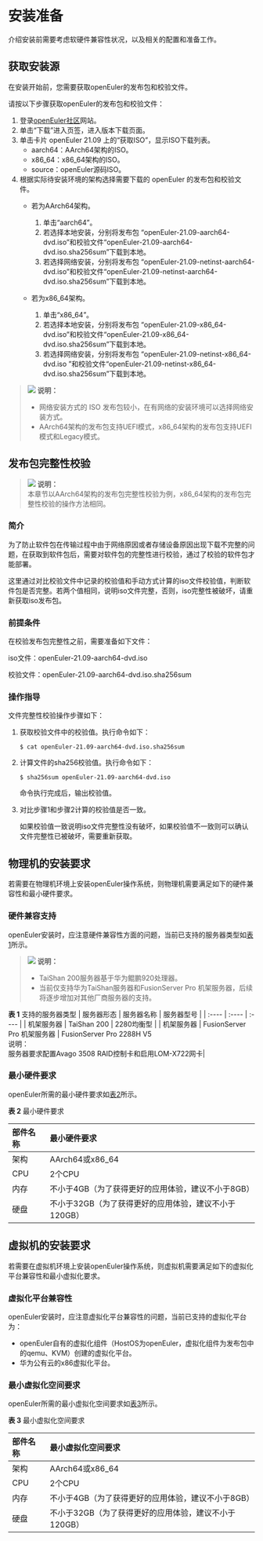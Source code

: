 # 安装准备

介绍安装前需要考虑软硬件兼容性状况，以及相关的配置和准备工作。


## 获取安装源

在安装开始前，您需要获取openEuler的发布包和校验文件。

请按以下步骤获取openEuler的发布包和校验文件：

1.  登录[openEuler社区](https://openeuler.org/zh/)网站。
2.  单击“下载”进入页签，进入版本下载页面。
3.  单击卡片 openEuler 21.09 上的“获取ISO”，显示ISO下载列表。
    -   aarch64：AArch64架构的ISO。
    -   x86\_64：x86\_64架构的ISO。
    -   source：openEuler源码ISO。
4.  根据实际待安装环境的架构选择需要下载的 openEuler 的发布包和校验文件。
    -   若为AArch64架构。
        1.  单击“aarch64”。
        2.  若选择本地安装，分别将发布包 “openEuler-21.09-aarch64-dvd.iso”和校验文件“openEuler-21.09-aarch64-dvd.iso.sha256sum”下载到本地。
        3.  若选择网络安装，分别将发布包 “openEuler-21.09-netinst-aarch64-dvd.iso”和校验文件“openEuler-21.09-netinst-aarch64-dvd.iso.sha256sum”下载到本地。

    -   若为x86\_64架构。
        1.  单击“x86\_64”。
		2.  若选择本地安装，分别将发布包 “openEuler-21.09-x86\_64-dvd.iso”和校验文件“openEuler-21.09-x86\_64-dvd.iso.sha256sum”下载到本地。
        3.  若选择网络安装，分别将发布包 “openEuler-21.09-netinst-x86\_64-dvd.iso ”和校验文件“openEuler-21.09-netinst-x86\_64-dvd.iso.sha256sum”下载到本地。

>![](./public_sys-resources/icon-note.gif) **说明：**   
> - 网络安装方式的 ISO 发布包较小，在有网络的安装环境可以选择网络安装方式。	
> - AArch64架构的发布包支持UEFI模式，x86\_64架构的发布包支持UEFI模式和Legacy模式。

## 发布包完整性校验

>![](./public_sys-resources/icon-note.gif) **说明：**   
>本章节以AArch64架构的发布包完整性校验为例，x86\_64架构的发布包完整性校验的操作方法相同。   

### 简介

为了防止软件包在传输过程中由于网络原因或者存储设备原因出现下载不完整的问题，在获取到软件包后，需要对软件包的完整性进行校验，通过了校验的软件包才能部署。

这里通过对比校验文件中记录的校验值和手动方式计算的iso文件校验值，判断软件包是否完整。若两个值相同，说明iso文件完整，否则，iso完整性被破坏，请重新获取iso发布包。

### 前提条件

在校验发布包完整性之前，需要准备如下文件：

iso文件：openEuler-21.09-aarch64-dvd.iso

校验文件：openEuler-21.09-aarch64-dvd.iso.sha256sum

### 操作指导

文件完整性校验操作步骤如下：

1.  获取校验文件中的校验值。执行命令如下：

    ```
    $ cat openEuler-21.09-aarch64-dvd.iso.sha256sum 
    ```

2.  计算文件的sha256校验值。执行命令如下：

    ```
    $ sha256sum openEuler-21.09-aarch64-dvd.iso
    ```

    命令执行完成后，输出校验值。

3.  对比步骤1和步骤2计算的校验值是否一致。

    如果校验值一致说明iso文件完整性没有破坏，如果校验值不一致则可以确认文件完整性已被破坏，需要重新获取。

## 物理机的安装要求

若需要在物理机环境上安装openEuler操作系统，则物理机需要满足如下的硬件兼容性和最小硬件要求。

### 硬件兼容支持

openEuler安装时，应注意硬件兼容性方面的问题，当前已支持的服务器类型如[表1](#table14948632047)所示。

>![](./public_sys-resources/icon-note.gif) **说明：**   
>
>-   TaiShan 200服务器基于华为鲲鹏920处理器。  
>-   当前仅支持华为TaiShan服务器和FusionServer Pro 机架服务器，后续将逐步增加对其他厂商服务器的支持。  

**表 1**  支持的服务器类型<a name="table14948632047"></a>
|  服务器形态   | 服务器名称  | 服务器型号  |
| :----  | :----  | :----  |
| 机架服务器 | TaiShan 200 | 2280均衡型  |
| 机架服务器  | FusionServer Pro 机架服务器 | FusionServer Pro 2288H V5<br>说明：<br>服务器要求配置Avago 3508 RAID控制卡和启用LOM-X722网卡|

### 最小硬件要求

openEuler所需的最小硬件要求如[表2](#tff48b99c9bf24b84bb602c53229e2541)所示。

**表 2**  最小硬件要求<a name="tff48b99c9bf24b84bb602c53229e2541"></a>

|  部件名称   | 最小硬件要求  |
|  :----  | :----  |
| 架构  | AArch64或x86_64 |
| CPU  | 2个CPU |
| 内存  | 不小于4GB（为了获得更好的应用体验，建议不小于8GB） |
| 硬盘  | 不小于32GB（为了获得更好的应用体验，建议不小于120GB） |

## 虚拟机的安装要求

若需要在虚拟机环境上安装openEuler操作系统，则虚拟机需要满足如下的虚拟化平台兼容性和最小虚拟化要求。

### 虚拟化平台兼容性

openEuler安装时，应注意虚拟化平台兼容性的问题，当前已支持的虚拟化平台为：

-   openEuler自有的虚拟化组件（HostOS为openEuler，虚拟化组件为发布包中的qemu、KVM）创建的虚拟化平台。
-   华为公有云的x86虚拟化平台。

### 最小虚拟化空间要求

openEuler所需的最小虚拟化空间要求如[表3](#tff48b99c9bf24b84bb602c53229e2541)所示。

**表 3**  最小虚拟化空间要求<a name="tff48b99c9bf24b84bb602c53229e2541"></a>

|  部件名称   | 最小虚拟化空间要求  |
|  :----  | :----  |
| 架构  | AArch64或x86_64 |
| CPU  | 2个CPU |
| 内存  | 不小于4GB（为了获得更好的应用体验，建议不小于8GB） |
| 硬盘  | 不小于32GB（为了获得更好的应用体验，建议不小于120GB） |
